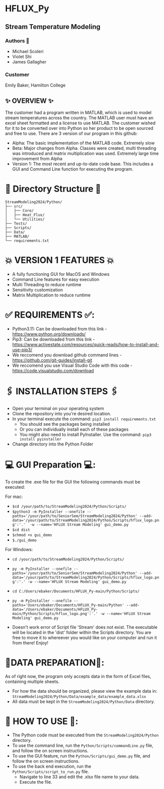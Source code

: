 # HFLUX_Py

## Stream Temperature Modeling

### Authors 📝
- Michael Scoleri
- Violet Shi
- James Gallagher

### Customer
Emily Baker, Hamilton College

## ✨ OVERVIEW ✨
The customer had a program written in MATLAB, which is used to model stream temperatures across the country. The MATLAB user must have an excel sheet formatted and a license to use MATLAB. The customer wished for it to be converted over into Python so her product to be open sourced and free to use. There are 3 version of our program in this github:
- Alpha: The basic implementation of the MATLAB code. Extremely slow
- Beta: Major changes from Alpha. Classes were created, multi threading was introduced and matrix multiplication was used. Extremely large time improvement from Alpha
- Version 1: The most recent and up-to-date code base. This includes a GUI and Command Line function for executing the program.

# 🚀 Directory Structure 🚀

    StreamModeling2024/Python/
    ├── src/
    │   ├── Core/
    │   ├── Heat_Flux/
    │   └── Utilities/
    ├── Tests/
    ├── Scripts/
    ├── Data/
    ├── MATLAB/
    └── requirements.txt

# 💥 VERSION 1 FEATURES 💥
- A fully functioning GUI for MacOS and Windows
- Command Line features for easy execution
- Multi Threading to reduce runtime
- Sensitivity customization
-  Matrix Multiplication to reduce runtime

# ✅ REQUIREMENTS ✅:
- Python3.11: Can be downloaded from this link - https://www.python.org/downloads/
- Pip3: Can be downloaded from this link - https://www.activestate.com/resources/quick-reads/how-to-install-and-use-pip3/
- We reccomend you download github command lines - https://github.com/git-guides/install-git
- We reccomend you use Visual Studio Code with this code - https://code.visualstudio.com/download

# 🖇️ INSTALLATION STEPS 🖇️
- Open your terminal on your operating system
- Clone the repository into you're desired location.
- In your terminal execute the command: `pip3 install requirements.txt`
  - You should see the packages being installed
  - Or you can individually install each of these packages
  - You might also need to install PyInstaller. Use the command: `pip3 install pyinstaller`
- Change directory into the Python Folder

# 💻 GUI Preparation 💻:
To create the .exe file for the GUI the following commands must be executed: 

For mac:
- `$cd /your/path/to/StreamModeling2024/Python/Scripts/`
- `$python3 -m PyInstaller --onefile --paths='/your/path/to/SeniorSem/StreamModeling2024/Python' --add-data='/your/path/to/StreamModeling2024/Python/Scripts/hflux_logo.png':'.'  -w --name='HFLUX Stream Modeling' gui_demo.py`
- `$cd dist`
- `$chmod +x gui_demo`
- `$./gui_demo`

For Windows:
- `cd /your/path/to/StreamModeling2024/Python/Scripts/`
- `py -m PyInstaller --onefile --paths='/your/path/to/SeniorSem/StreamModeling2024/Python' --add-data='/your/path/to/StreamModeling2024/Python/Scripts/hflux_logo.png':'.' -w --name='HFLUX Stream Modeling' gui_demo.py`

- `cd C:/Users/ebaker/Documents/HFLUX_Py-main/Python/Scripts/`
- `py -m PyInstaller --onefile --paths='Users/ebaker/Documents/HFLUX_Py-main/Python' --add-data='/Users/ebaker/Documents/HFLUX_Py-main/Python/Scripts/hflux_logo.png':'.' -w --name='HFLUX Stream Modeling' gui_demo.py`

- Doesn't work error of Script file 'Stream' does not exist. 
The executable will be located in the 'dist' folder within the Scripts directory. You are free to move it to whereever you would like on your computer and run it from there!
Enjoy!


# 🧪DATA PREPARATION🧪: 
As of right now, the program only accepts data in the form of Excel files, containing multiple sheets. 
- For how the data should be organized, please view the example data in: `StreamModeling2024/Python/Data/example_data/example_data.xlsx`
- All data must be kept in the `StreamModeling2024/Python/Data` directory. 

# 🔋 HOW TO USE 🔋: 
- The Python code must be executed from the `StreamModeling2024/Python` directory.
- To use the command line, run the `Python/Scripts/commandLine.py` file, and follow the on screen instructions.
- To use the GUI feature, run the `Python/Scripts/gui_demo.py` file, and follow the on screen instructions.
- To use the back end execution, run the `Python/Scripts/script_to_run.py` file.
  - Navigate to line 33 and edit the .xlsx file name to your data.
  - Execute the file. 

